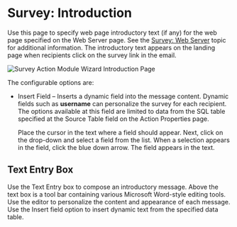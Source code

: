 # Survey: Introduction

Use this page to specify web page introductory text (if any) for the web page specified on the Web
Server page. See the
[Survey: Web Server](/docs/accessanalyzer/11.6/accessanalyzer/admin/action/survey/webserver.md)
topic for additional information. The introductory text appears on the landing page when recipients
click on the survey link in the email.

![Survey Action Module Wizard Introduction Page](/img/versioned_docs/accessanalyzer_11.6/accessanalyzer/admin/action/survey/introduction.webp)

The configurable options are:

- Insert Field – Inserts a dynamic field into the message content. Dynamic fields such as
  **username** can personalize the survey for each recipient. The options available at this field
  are limited to data from the SQL table specified at the Source Table field on the Action
  Properties page.

    Place the cursor in the text where a field should appear. Next, click on the drop-down and
    select a field from the list. When a selection appears in the field, click the blue down arrow.
    The field appears in the text.

## Text Entry Box

Use the Text Entry box to compose an introductory message. Above the text box is a tool bar
containing various Microsoft Word-style editing tools. Use the editor to personalize the content and
appearance of each message. Use the Insert field option to insert dynamic text from the specified
data table.
